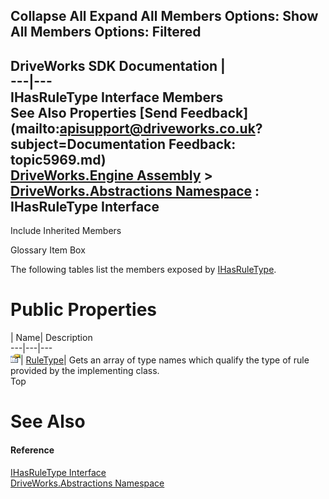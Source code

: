 Collapse All Expand All Members Options: Show All  Members Options: Filtered   
---  
DriveWorks SDK Documentation  |   
---|---  
IHasRuleType Interface Members   
See Also Properties [Send Feedback](mailto:apisupport@driveworks.co.uk?subject=Documentation Feedback: topic5969.md)  
[DriveWorks.Engine Assembly](topic2156.md) > [DriveWorks.Abstractions Namespace](topic5939.md) : IHasRuleType Interface  
---  
  
Include Inherited Members    


Glossary Item Box

The following tables list the members exposed by [IHasRuleType](topic5969.md).

# Public Properties

| Name| Description  
---|---|---  
![ Property](dotnetimages/Property.gif)| [RuleType](topic5974.md)| Gets an array of type names which qualify the type of rule provided by the implementing class.   
Top

# See Also

#### Reference

[IHasRuleType Interface](topic5969.md)   
[DriveWorks.Abstractions Namespace](topic5939.md)


